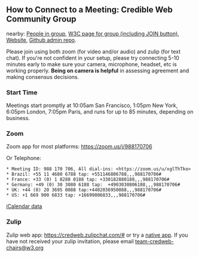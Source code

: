 ## How to Connect to a Meeting: Credible Web Community Group

nearby: [People in group](https://www.w3.org/community/credibility/participants),
[W3C page for group (including JOIN button)](https://www.w3.org/community/credibility/),
[Website](https://credweb.org),
[Github admin repo](https://github.com/w3c/credweb).

Please join using both zoom (for video and/or audio) and zulip
(for text chat).  If you're not confident in your setup, please
try connecting 5-10 minutes early to make sure your camera,
microphone, headset, etc is working properly. <b>Being on camera is
helpful</b> in assessing agreement and making consensus decisions.
    
### Start Time

Meetings start promptly at 10:05am San Francisco, 1:05pm New York,
6:05pm London, 7:05pm Paris, and runs for up to 85 minutes, depending
on business.

### Zoom

Zoom app for most platforms: <https://zoom.us/j/988170706>

Or Telephone:

    * Meeting ID: 988 170 706, All dial-ins: <https://zoom.us/u/xglThTko>
    * Brazil: +55 11 4680 6788 tap: +551146806788,,,988170706# 
    * France: +33 (0) 1 8288 0188 tap: +330182880188,,,988170706# 
    * Germany: +49 (0) 30 3080 6188 tap:  +4903030806188,,,988170706# 
    * UK: +44 (0) 20 3695 0088 tap:+4402036950088,,,988170706# 
    * US: +1 669 900 6833 tap: +16699006833,,,988170706# 

[iCalendar data](credweb.ics)

### Zulip

Zulip web app: <https://credweb.zulipchat.com/#> or try a [native app](https://zulipchat.com/apps/). If you have not received your zulip invitation, please email <team-credweb-chairs@w3.org>
    
